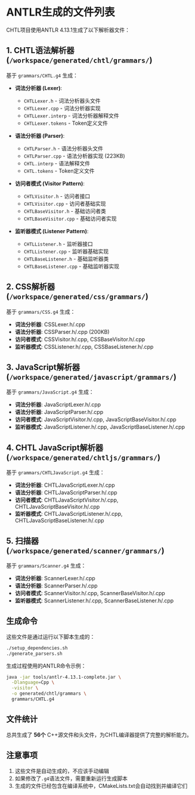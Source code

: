# ANTLR生成的文件列表

CHTL项目使用ANTLR 4.13.1生成了以下解析器文件：

## 1. CHTL语法解析器 (`/workspace/generated/chtl/grammars/`)

基于 `grammars/CHTL.g4` 生成：

- **词法分析器 (Lexer)**:
  - `CHTLLexer.h` - 词法分析器头文件
  - `CHTLLexer.cpp` - 词法分析器实现
  - `CHTLLexer.interp` - 词法分析器解释文件
  - `CHTLLexer.tokens` - Token定义文件

- **语法分析器 (Parser)**:
  - `CHTLParser.h` - 语法分析器头文件
  - `CHTLParser.cpp` - 语法分析器实现 (223KB)
  - `CHTL.interp` - 语法解释文件
  - `CHTL.tokens` - Token定义文件

- **访问者模式 (Visitor Pattern)**:
  - `CHTLVisitor.h` - 访问者接口
  - `CHTLVisitor.cpp` - 访问者基础实现
  - `CHTLBaseVisitor.h` - 基础访问者类
  - `CHTLBaseVisitor.cpp` - 基础访问者实现

- **监听器模式 (Listener Pattern)**:
  - `CHTLListener.h` - 监听器接口
  - `CHTLListener.cpp` - 监听器基础实现
  - `CHTLBaseListener.h` - 基础监听器类
  - `CHTLBaseListener.cpp` - 基础监听器实现

## 2. CSS解析器 (`/workspace/generated/css/grammars/`)

基于 `grammars/CSS.g4` 生成：

- **词法分析器**: CSSLexer.h/.cpp
- **语法分析器**: CSSParser.h/.cpp (200KB)
- **访问者模式**: CSSVisitor.h/.cpp, CSSBaseVisitor.h/.cpp
- **监听器模式**: CSSListener.h/.cpp, CSSBaseListener.h/.cpp

## 3. JavaScript解析器 (`/workspace/generated/javascript/grammars/`)

基于 `grammars/JavaScript.g4` 生成：

- **词法分析器**: JavaScriptLexer.h/.cpp
- **语法分析器**: JavaScriptParser.h/.cpp
- **访问者模式**: JavaScriptVisitor.h/.cpp, JavaScriptBaseVisitor.h/.cpp
- **监听器模式**: JavaScriptListener.h/.cpp, JavaScriptBaseListener.h/.cpp

## 4. CHTL JavaScript解析器 (`/workspace/generated/chtljs/grammars/`)

基于 `grammars/CHTLJavaScript.g4` 生成：

- **词法分析器**: CHTLJavaScriptLexer.h/.cpp
- **语法分析器**: CHTLJavaScriptParser.h/.cpp
- **访问者模式**: CHTLJavaScriptVisitor.h/.cpp, CHTLJavaScriptBaseVisitor.h/.cpp
- **监听器模式**: CHTLJavaScriptListener.h/.cpp, CHTLJavaScriptBaseListener.h/.cpp

## 5. 扫描器 (`/workspace/generated/scanner/grammars/`)

基于 `grammars/Scanner.g4` 生成：

- **词法分析器**: ScannerLexer.h/.cpp
- **语法分析器**: ScannerParser.h/.cpp
- **访问者模式**: ScannerVisitor.h/.cpp, ScannerBaseVisitor.h/.cpp
- **监听器模式**: ScannerListener.h/.cpp, ScannerBaseListener.h/.cpp

## 生成命令

这些文件是通过运行以下脚本生成的：

```bash
./setup_dependencies.sh
./generate_parsers.sh
```

生成过程使用的ANTLR命令示例：

```bash
java -jar tools/antlr-4.13.1-complete.jar \
  -Dlanguage=Cpp \
  -visitor \
  -o generated/chtl/grammars \
  grammars/CHTL.g4
```

## 文件统计

总共生成了 **56个** C++源文件和头文件，为CHTL编译器提供了完整的解析能力。

## 注意事项

1. 这些文件是自动生成的，不应该手动编辑
2. 如果修改了`.g4`语法文件，需要重新运行生成脚本
3. 生成的文件已经包含在编译系统中，CMakeLists.txt会自动找到并编译它们